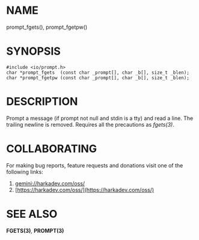 # NAME

prompt_fgets(), prompt_fgetpw()

# SYNOPSIS

    #include <io/prompt.h>
    char *prompt_fgets  (const char _prompt[], char _b[], size_t _blen);
    char *prompt_fgetpw (const char _prompt[], char _b[], size_t _blen);

# DESCRIPTION

Prompt a message (if prompt not null and stdin is a tty) and read a line. The trailing
newline is removed. Requires all the precautions as *fgets(3)*.

# COLLABORATING

For making bug reports, feature requests and donations visit
one of the following links:

1. [gemini://harkadev.com/oss/](gemini://harkadev.com/oss/)
2. [https://harkadev.com/oss/](https://harkadev.com/oss/)

# SEE ALSO

**FGETS(3)**, **PROMPT(3)**

